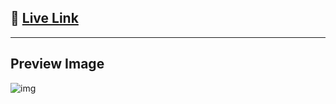 ## 🔗 [**Live Link**](https://rode-tailwind-ui.netlify.app/)

---

## Preview Image

![img](./preview.png)
